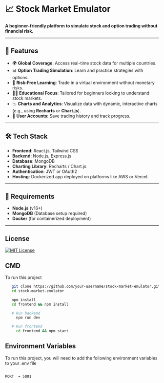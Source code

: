 # 📈 Stock Market Emulator

**A beginner-friendly platform to simulate stock and option trading without financial risk.**

---

## 🚀 Features

- 🌍 **Global Coverage**: Access real-time stock data for multiple countries.
- 📊 **Option Trading Simulation**: Learn and practice strategies with options.
- 💸 **Risk-Free Learning**: Trade in a virtual environment without monetary risks.
- 🧑‍🎓 **Educational Focus**: Tailored for beginners looking to understand stock markets.
- 📉 **Charts and Analytics**: Visualize data with dynamic, interactive charts (e.g., using **Recharts** or **Chart.js**).
- 📂 **User Accounts**: Save trading history and track progress.

---

## 🛠️ Tech Stack

- **Frontend**: React.js, Tailwind CSS
- **Backend**: Node.js, Express.js
- **Database**: MongoDB
- **Charting Library**: Recharts / Chart.js
- **Authentication**: JWT or OAuth2
- **Hosting**: Dockerized app deployed on platforms like AWS or Vercel.

---

## 📜 Requirements

- **Node.js** (v16+)
- **MongoDB** (Database setup required)
- **Docker** (for containerized deployment)

---

## License

[![MIT License](https://img.shields.io/badge/License-MIT-green.svg)](https://choosealicense.com/licenses/mit/)

## CMD

To run this project

```bash
   git clone https://github.com/your-username/stock-market-emulator.git
   cd stock-market-emulator

   npm install
   cd frontend && npm install

   # Run backend
     npm run dev

   # Run frontend
     cd frontend && npm start

```

## Environment Variables

To run this project, you will need to add the following environment variables to your .env file

```shell

PORT  = 5001


```
